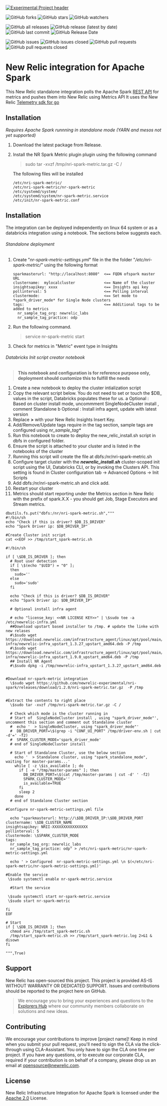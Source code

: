 [![Experimental Project header](https://github.com/newrelic/opensource-website/raw/master/src/images/categories/Experimental.png)](https://opensource.newrelic.com/oss-category/#experimental)

![GitHub forks](https://img.shields.io/github/forks/newrelic-experimental/nri-spark?style=social)
![GitHub stars](https://img.shields.io/github/stars/newrelic-experimental/nri-spark?style=social)
![GitHub watchers](https://img.shields.io/github/watchers/newrelic-experimental/nri-spark?style=social)

![GitHub all releases](https://img.shields.io/github/downloads/newrelic-experimental/nri-spark/total)
![GitHub release (latest by date)](https://img.shields.io/github/v/release/newrelic-experimental/nri-spark)
![GitHub last commit](https://img.shields.io/github/last-commit/newrelic-experimental/nri-spark)
![GitHub Release Date](https://img.shields.io/github/release-date/newrelic-experimental/nri-spark)


![GitHub issues](https://img.shields.io/github/issues/newrelic-experimental/nri-spark)
![GitHub issues closed](https://img.shields.io/github/issues-closed/newrelic-experimental/nri-spark)
![GitHub pull requests](https://img.shields.io/github/issues-pr/newrelic-experimental/nri-spark)
![GitHub pull requests closed](https://img.shields.io/github/issues-pr-closed/newrelic-experimental/nri-spark)


# New Relic integration for Apache Spark 

This New Relic  standalone integration polls the Apache Spark [REST API](https://spark.apache.org/docs/latest/monitoring.html#rest-api) for metrics and pushes them into New Relic  using Metrics API
It uses the New Relic [Telemetry sdk for go](https://github.com/newrelic/newrelic-telemetry-sdk-go)

## Installation

*Requires Apache Spark runnning in standalone mode (YARN and mesos not yet supported)*

1. Download the latest package from Release.
2. Install the NR Spark Metric plugin plugin using the following command 
    > sudo tar -xvzf /tmp/nri-spark-metric.tar.gz -C /

    The following files will be installed 
    ```
    /etc/nri-spark-metric/
    /etc/nri-spark-metric/nr-spark-metric
    /etc/systemd/system/
    /etc/systemd/system/nr-spark-metric.service
    /etc/init/nr-spark-metric.conf
    ```


## Installation

The integration can be deployed independently on linux 64 system or as a databricks integration using a notebook. The sections below suggests each.


###### Standalone deployment 

1. Create "*nr-spark-metric-settings.yml*" file in the the folder "*/etc/nri-spark-metric/*"  using the following format
    ```
    sparkmasterurl: "http://localhost:8080"  <== FQDN ofspark master URL
    clustername:  mylocalcluster             <== Name of the cluster
    insightsapikey: xxxx                     <== Insights api key
    pollinterval: 5                          <== Polling interval
    clustermode:                             <== Set mode to *spark_driver_mode* for Single Node clusters
    tags:                                    <== Additional tags to be added to metrics
      nr_sample_tag_org: newrelic_labs
      nr_sample_tag_practice: odp
    ```
2. Run the following command.
    > service nr-spark-metric start

3. Check for metrics in "Metric" event type in Insights




###### Databricks Init script creator notebook

>**This notebook and configuration is for reference purpose only, deployment should customize this to fulfill the needs**


1. Create a new notebook to deploy the cluster intialization script 
2. Copy the relevant script below. You do not need to set or touch the $DB_ values in the script, Databricks populates these for us. 
   a Optional : Based on cluster install mode, uncommment  SingleNodeCluster install , comment Standalone
   b Optional : Install infra agent, update with latest version
4. Replace **<Add your insights key>>** with your New Relic Insights Insert Key. 
5. Add/Remove/Update tags require in the tag section, sample tags are configured using *nr_sample_tag\** 
6. Run this notebook to create to deploy the new_relic_install.sh script in dbfs in configured folder.
7. Ensure the script is attached to your cluster and is listed in the notebooks of the cluster
8. Running this script will create the file at dbfs:/nr/nri-spark-metric.sh
9. Configure target cluster with the ***newrelic_install.sh*** cluster-scoped init script using the UI, Databricks CLI, or by invoking the Clusters API. This setting is found in Cluster configuration tab -> Advanced Options -> Init Scripts
10. Add dbfs:/nr/nri-spark-metric.sh and click add. 
11. Restart your cluster
12. Metrics should start reporting under the Metrics section in New Relic with the prefix of spark.X.X - you should get Job, Stage Executors and Stream metrics.

```
dbutils.fs.put("dbfs:/nr/nri-spark-metric.sh",""" 
#!/bin/sh
echo "Check if this is driver? $DB_IS_DRIVER"
echo "Spark Driver ip: $DB_DRIVER_IP"

#Create Cluster init script
cat <<EOF >> /tmp/start_spark-metric.sh

#!/bin/sh

if [ \$DB_IS_DRIVER ]; then
  # Root user detection
  if [ \$(echo "$UID") = "0" ];                                      
  then                                                                     
    sudo=''                                                                
  else
    sudo='sudo'                                                        
  fi
  
  echo "Check if this is driver? $DB_IS_DRIVER"
  echo "Spark Driver ip: $DB_DRIVER_IP"
    
  # Optional install infra agent
    
  # echo "license_key: <<NR LICENSE KEY>>" | \$sudo tee -a /etc/newrelic-infra.yml         
  ##Download upstart based installer to /tmp. # update the linke with new relases
  #\$sudo wget https://download.newrelic.com/infrastructure_agent/linux/apt/pool/main/n/newrelic-infra/newrelic-infra_upstart_1.3.27_upstart_amd64.deb -P /tmp
  #\$sudo wget https://download.newrelic.com/infrastructure_agent/linux/apt/pool/main/n/newrelic-infra/newrelic-infra_upstart_1.9.0_upstart_amd64.deb -P /tmp
  ## Install NR Agent
  #\$sudo dpkg -i /tmp/newrelic-infra_upstart_1.3.27_upstart_amd64.deb
    

#Download nr-spark-metric integration
  \$sudo wget https://github.com/newrelic-experimental/nri-spark/releases/download/1.2.0/nri-spark-metric.tar.gz  -P /tmp


#Extract the contents to right place
  \$sudo tar -xvzf /tmp/nri-spark-metric.tar.gz -C /
  
  # Check which mode is the cluster running in  
  # Start of  SingleNodeCluster install , using "spark_driver_mode"', uncomment this section and comment out Standalone cluster
  #  echo '  > SingleNodeCluster, using "spark_driver_mode"'
  #  DB_DRIVER_PORT=\$(grep -i "CONF_UI_PORT" /tmp/driver-env.sh | cut -d'=' -f2)
  #  SPARK_CLUSTER_MODE='spark_driver_mode'
  # end of SingleNodeCluster install
    
  # Start of Standalone Cluster, use the below section 
    echo '  > Standalone cluster, using "spark_standalone_mode", waiting for master-params...'
    while [ -z \$is_available ]; do
      if [ -e "/tmp/master-params" ]; then
        DB_DRIVER_PORT=\$(cat /tmp/master-params | cut -d' ' -f2)
        SPARK_CLUSTER_MODE=''
        is_available=TRUE
      fi
      sleep 2
    done
  # end of Standalone Cluster section
  
#Configure nr-spark-metric-settings.yml file 

  echo "sparkmasterurl: http://\$DB_DRIVER_IP:\$DB_DRIVER_PORT
clustername: \$DB_CLUSTER_NAME
insightsapikey: NRII-XXXXXXXXXXXXXXXX	
pollinterval: 5
clustermode: \$SPARK_CLUSTER_MODE
tags:
  nr_sample_tag_org: newrelic_labs
  nr_sample_tag_practice: odp" > /etc/nri-spark-metric/nr-spark-metric-settings.yml

  echo ' > Configured  nr-spark-metric-settings.yml \n $(</etc/nri-spark-metric/nr-spark-metric-settings.yml)'

#Enable the service
 \$sudo systemctl enable nr-spark-metric.service

  #Start the service 
  
 \$sudo systemctl start nr-spark-metric.service
 \$sudo start nr-spark-metric

fi
EOF

# Start 
if [ \$DB_IS_DRIVER ]; then
  chmod a+x /tmp/start_spark-metric.sh
  /tmp/start_spark-metric.sh >> /tmp/start_spark-metric.log 2>&1 & disown
fi

""",True)
```

## Support

New Relic has open-sourced this project. This project is provided AS-IS WITHOUT WARRANTY OR DEDICATED SUPPORT. Issues and contributions should be reported to the project here on GitHub.
>We encourage you to bring your experiences and questions to the [Explorers Hub](https://discuss.newrelic.com) where our community members collaborate on solutions and new ideas.


## Contributing
We encourage your contributions to improve [project name]! Keep in mind when you submit your pull request, you'll need to sign the CLA via the click-through using CLA-Assistant. You only have to sign the CLA one time per project.
If you have any questions, or to execute our corporate CLA, required if your contribution is on behalf of a company,  please drop us an email at opensource@newrelic.com.

## License
New Relic Infrastructure Integration for Apache Spark is licensed under the [Apache 2.0](http://apache.org/licenses/LICENSE-2.0.txt) License.

